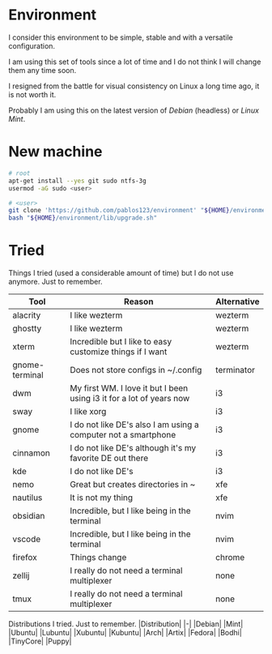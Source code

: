 # Environment
I consider this environment to be simple, stable and with a versatile configuration.

I am using this set of tools since a lot of time and I do not think I will change them any time soon.

I resigned from the battle for visual consistency on Linux a long time ago, it is not worth it.

Probably I am using this on the latest version of _Debian_ (headless) or _Linux Mint_.

# New machine
```bash
# root
apt-get install --yes git sudo ntfs-3g
usermod -aG sudo <user>

# <user>
git clone 'https://github.com/pablos123/environment' "${HOME}/environment"
bash "${HOME}/environment/lib/upgrade.sh"
```

# Tried
Things I tried (used a considerable amount of time) but I do not use anymore. Just to remember.

|Tool|Reason|Alternative|
|-|-|-|
|alacrity|I like wezterm|wezterm|
|ghostty|I like wezterm|wezterm|
|xterm|Incredible but I like to easy customize things if I want|wezterm|
|gnome-terminal|Does not store configs in ~/.config|terminator|
|dwm|My first WM. I love it but I been using i3 it for a lot of years now|i3|
|sway|I like xorg|i3|
|gnome|I do not like DE's also I am using a computer not a smartphone|i3|
|cinnamon|I do not like DE's although it's my favorite DE out there|i3|
|kde|I do not like DE's|i3|
|nemo|Great but creates directories in ~|xfe|
|nautilus|It is not my thing|xfe|
|obsidian|Incredible, but I like being in the terminal|nvim|
|vscode|Incredible, but I like being in the terminal|nvim|
|firefox| Things change |chrome|
|zellij|I really do not need a terminal multiplexer|none|
|tmux|I really do not need a terminal multiplexer|none|


Distributions I tried. Just to remember.
|Distribution|
|-|
|Debian|
|Mint|
|Ubuntu|
|Lubuntu|
|Xubuntu|
|Kubuntu|
|Arch|
|Artix|
|Fedora|
|Bodhi|
|TinyCore|
|Puppy|
